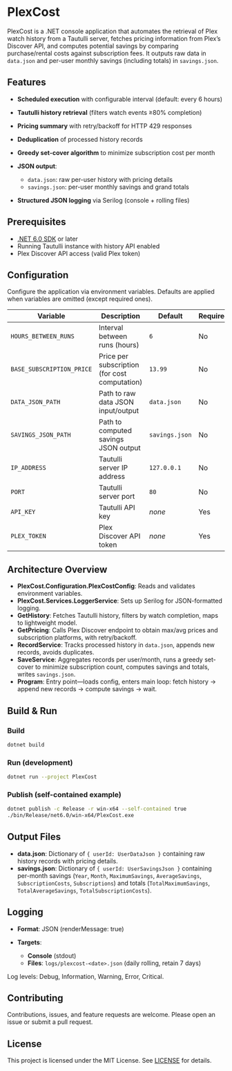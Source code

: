 # PlexCost

PlexCost is a .NET console application that automates the retrieval of Plex watch history from a Tautulli server, fetches pricing information from Plex’s Discover API, and computes potential savings by comparing purchase/rental costs against subscription fees. It outputs raw data in `data.json` and per-user monthly savings (including totals) in `savings.json`.

## Features

* **Scheduled execution** with configurable interval (default: every 6 hours)
* **Tautulli history retrieval** (filters watch events ≥80% completion)
* **Pricing summary** with retry/backoff for HTTP 429 responses
* **Deduplication** of processed history records
* **Greedy set-cover algorithm** to minimize subscription cost per month
* **JSON output**:

  * `data.json`: raw per-user history with pricing details
  * `savings.json`: per-user monthly savings and grand totals
* **Structured JSON logging** via Serilog (console + rolling files)

## Prerequisites

* [.NET 6.0 SDK](https://dotnet.microsoft.com/download) or later
* Running Tautulli instance with history API enabled
* Plex Discover API access (valid Plex token)

## Configuration

Configure the application via environment variables. Defaults are applied when variables are omitted (except required ones).

| Variable                  | Description                                   | Default        | Required |
| ------------------------- | --------------------------------------------- | -------------- | -------- |
| `HOURS_BETWEEN_RUNS`      | Interval between runs (hours)                 | `6`            | No       |
| `BASE_SUBSCRIPTION_PRICE` | Price per subscription (for cost computation) | `13.99`        | No       |
| `DATA_JSON_PATH`          | Path to raw data JSON input/output            | `data.json`    | No       |
| `SAVINGS_JSON_PATH`       | Path to computed savings JSON output          | `savings.json` | No       |
| `IP_ADDRESS`              | Tautulli server IP address                    | `127.0.0.1`    | No       |
| `PORT`                    | Tautulli server port                          | `80`           | No       |
| `API_KEY`                 | Tautulli API key                              | *none*         | Yes      |
| `PLEX_TOKEN`              | Plex Discover API token                       | *none*         | Yes      |

## Architecture Overview

* **PlexCost.Configuration.PlexCostConfig**: Reads and validates environment variables.
* **PlexCost.Services.LoggerService**: Sets up Serilog for JSON-formatted logging.
* **GetHistory**: Fetches Tautulli history, filters by watch completion, maps to lightweight model.
* **GetPricing**: Calls Plex Discover endpoint to obtain max/avg prices and subscription platforms, with retry/backoff.
* **RecordService**: Tracks processed history in `data.json`, appends new records, avoids duplicates.
* **SaveService**: Aggregates records per user/month, runs a greedy set-cover to minimize subscription count, computes savings and totals, writes `savings.json`.
* **Program**: Entry point—loads config, enters main loop: fetch history → append new records → compute savings → wait.

## Build & Run

### Build

```bash
dotnet build
```

### Run (development)

```bash
dotnet run --project PlexCost
```

### Publish (self-contained example)

```bash
dotnet publish -c Release -r win-x64 --self-contained true
./bin/Release/net6.0/win-x64/PlexCost.exe
```

## Output Files

* **data.json**: Dictionary of `{ userId: UserDataJson }` containing raw history records with pricing details.
* **savings.json**: Dictionary of `{ userId: UserSavingsJson }` containing per-month savings (`Year`, `Month`, `MaximumSavings`, `AverageSavings`, `SubscriptionCosts`, `Subscriptions`) and totals (`TotalMaximumSavings`, `TotalAverageSavings`, `TotalSubscriptionCosts`).

## Logging

* **Format**: JSON (renderMessage: true)
* **Targets**:

  * **Console** (stdout)
  * **Files**: `logs/plexcost-<date>.json` (daily rolling, retain 7 days)

Log levels: Debug, Information, Warning, Error, Critical.

## Contributing

Contributions, issues, and feature requests are welcome. Please open an issue or submit a pull request.

## License

This project is licensed under the MIT License. See [LICENSE](LICENSE) for details.
